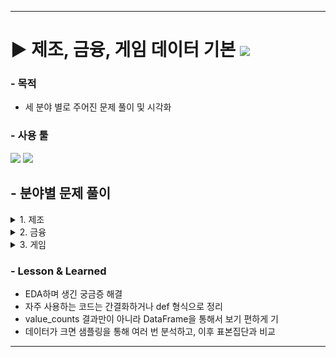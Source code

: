 ***

# ▶ 제조, 금융, 게임 데이터 기본 <img src="https://img.shields.io/badge/Personal_Project-000000"/>

### - 목적

- 세 분야 별로 주어진 문제 풀이
 및 시각화

### - 사용 툴

<img src="https://img.shields.io/badge/Python-3776AB?style=flat&logo=python&logoColor=white"/> <img src="https://img.shields.io/badge/GoogleColab-F9AB00?style=flat&logo=googlecolab&logoColor=white"/>


## - 분야별 문제 풀이
<details>
<summary>1. 제조</summary>

### - 데이터 설명
- 제조 데이터 : 1063 Rows * 11 Columns
  - 2020-03-09 16:31:29 ~ 16:32:31 1분간 없으며, 중간 데이터 누락(75개) 존재.

|Column|Description|
|------|------|
|datetime|시간|
|Accelerometer1RMS|진동 가속도1|
|Accelerometer2RMS|진동 가속도2|
|Current|전기모터 암페어(Ampere)|
|Pressure|워터 펌프 후 루프의 압력(Bar)|
|Temperature|엔진의 온도(섭씨 온도)|
|Thermocouple|순환 루프에서 유체의 온도(섭씨 온도)|
|Voltage|전기 모터의 전압(Volt)|
|RateRMS|루프 내부의 유체의 순환 유량(Liter/min)|
|anomaly|이상여부|
|changepoint|변경점 여부|

### - 문제 및 풀이

1. 전체 데이터의 개수에서 'anomaly'가 차지하는 비율은?
    - value_counts로 풀이
      - Anomaly 0 : 1 = 68.67% : 31.33%<br/>

2. 'Accelerometer1RMS','Accelerometer2RMS','Current','Pressure','Temperature','Thermocouple','Voltage','Volume Flow RateRMS'
  총 8개의 Column 대상으로 총 8개의 Trend 그래프를 시각화 하시오.
  (※ x = 'datetime', y= 각 Column)<br/>

    - Matplotlib 사용
    ```
    columns = ['Accelerometer1RMS', 'Accelerometer2RMS', 'Current', 'Pressure',
                'Temperature', 'Thermocouple', 'Voltage', 'Volume Flow RateRMS']

    fig, axes = plt.subplots(4, 2, figsize=(15, 15))

    for i, column in enumerate(columns):
        axes[i//2, i%2].plot(df['datetime'], df[column])
        axes[i//2, i%2].set_title(column)
        axes[i//2,i%2].grid()

    plt.tight_layout()
    plt.show()
    ```
    ![alt text](image.png)

3. 시각화만 Trend 그래프 위에 'anomaly'가 1인 데이터에 대해서 이상 포인트를 표시하시오.
  (※ Trend 그래프에서 이상 Point를 구별할 수 있는 방법이라면 자유롭게 표현 가능)<br/>
    -  빨간색으로 Anomaly를 위에 덧그림
       -  Volume Flow RateRMS가 값이 낮아지는 구간과 Anomaly = 1인 구간이 유사하여, 해당 변수가 원인일 수 있음<br/>
    ```
    fig, axes = plt.subplots(4, 2, figsize=(15, 15))

    for i, column in enumerate(columns):
        axes[i//2, i%2].plot(df['datetime'], df[column])
        axes[i//2, i%2].plot(df['datetime'][df['anomaly'] == 1], df[column][df['anomaly'] == 1], color= 'red')
        axes[i//2, i%2].set_title(column)
        axes[i//2, i%2].grid()

    plt.tight_layout()
    plt.show()
    ```
    ![alt text](image-1.png)

- 추가 탐색
  -   1분간 비어있는 구간 (16:31:29 ~ 16:32:31)
    → 이상(Anomaly) 시간대이며, 미기록 구간 이후 온도가 낮아지는 모습
  -   전류·전압 이상 구간 (16:35:20 ~ 16:36:30)
    → 전압 0, 전류 이상치이나 다른 변수의 값은 변화가 없으므로 측정기의 오류로 판단됨

</details>

<details>
<summary>2. 금융</summary>

### - 데이터 설명
- 금융 데이터 - 6362620 Rows * 11 Columns

|Column|Description|
|---|---|
|step|1step이 1시간인 시간 단위|
|type|온라인 거래유형|
|amount|거래 금액|
|nameOrig|거래 시작 고객|
|oldbalanceOrg|거래 전 잔액|
|newbalanceOrig|거래 후 잔액|
|nameDest|거래 수신 고객|
|oldbalanceDest|거래 전 수취인의 초기 잔액|
|newbalanceDest|거래 후 받는 사람의 새 잔액|
|isFraud|사기 거래|
|isFlaggedFraud|의심사기거래|

### - 문제 및 풀이

1. 'isFraud' Column을 활용하여, 전체 사기율(%)을 계산하시오.
    - value_counts로 풀이
      - isFraud 0 : 1 = 99.87% : 0.13% <br/> 
2. 'type'에 따른 사기율(%)을 계산하시오.
    - 5종류의 타입 중 Transfer의 비율이 높음<br/>
    ```
    type_list = ['PAYMENT', 'TRANSFER', 'CASH_OUT', 'DEBIT', 'CASH_IN']

    for i in type_list:
        fraud_rate = df[df['type'] == i]['isFraud'].value_counts(1).get(1, 0) * 100
        print(f"Type: {i}\nFraud Rate: {fraud_rate:.8f}%")
    ```

  - |Type|사기율|
    |---|---|
    |PAYMENT|0.00000000%|
    |TRANSFER|0.76879918%|
    |CASH_OUT|0.18395531%|
    |DEBIT|0.00000000%|
    |CASH_IN|0.00000000%|   


3. 사기거래와 사기거래가 아닌 거래의 amount의 분포를 비교하시오.
  (※ isFraud가 1인 데이터 1000개를 Sampling하고 isFraud가 0인 데이터를 1000개를 Sampling하여 시각화 할 것)<br/>
    - 10,000,000이 한도로 예상됨
    - 소액사기가 많으며, 한도 근처에서 횟수가 늘어남<br/>
    ```
    df0_sampled = df[df['isFraud'] == 0]['amount'].sample(1000,random_state=23)
    df1_sampled = df[df['isFraud'] == 1]['amount'].sample(1000,random_state=23)
    df_fraud_sampled = [df0_sampled,df1_sampled]

    plt.boxplot(df_fraud_sampled,vert=False,labels=['isFraud=0', 'isFraud=1'])
    plt.title('Boxplot of Amount (Sampled 1000)')
    plt.xlabel('Amount')
    plt.show()
    ```
    ![alt text](image-2.png)
    ![alt text](image-3.png)
    ![alt text](image-4.png)
<br/>
- 추가 탐색
  - 사기 의심(isFlagged)
    - 거래 Type이 모두 Transfer
    → 의심 거래의 거래 수신 고객(nameDest) 확인
    → 모두 사기꾼 명단에 포함되어 있음. 사기 의심은 사기꾼에게 금액이 송금되었기에 감지
</details>

<details>
<summary>3. 게임</summary>

### - 데이터 설명
- 게임 데이터 - 6225249 Rows * 27 Columns

|Column|Description|
|---|---|
|ID|ID|
|groupId|그룹ID|
|matchId|경기ID|
|assists|서포트횟수|
|boosts|부스트 아이템 사용횟수|
|damageDealt|총 입힌 데미지|
|DBNOs|적을 기절시킨 횟수|
|headshotKills|헤드샷킬수|
|heals	heal|아이템 사용횟수|
|killPlace|적을제압한위치|
|killPoints|적제압포인트|
|kills|적 제압횟수|
|killStreaks|가장 많이 적 제압횟수|
|longestKill|멀리서 적 제압횟수|
|maxPlace|최악의배치넘버|
|numGroups|그룹넘버|
|revives|부활횟수|
|rideDistance|이동수단 타고 이동거리|
|roadKills|이동수단으로 적 제압횟수|
|swimDistance|수영한거리|
|teamKills|같은팀 제압횟수|
|vehicleDestroys|자동차 파괴횟수|
|walkDistance|도보이동거리|
|weaponsAcquired|무기 획득횟수
|winPoints|승점|
|winPlacePerc|승률|

### - 문제 및 풀이

>다음 가설들을 데이터 분석을 통해 검증하시오.
>[가설] Without moving & WeaponsAcquired - analyze : 이동 없이 무기를 획득한 버그 유저가 존재할까?
<br/>

1. _totalDistance가 하위 10%인 Data set을 만드시오.
  (※ '_totalDistance' = 'rideDistance' + 'walkDistance' + 'swimDistance')
  - df['_totalDistance'].quantile(0.1) = 39.93
    ```
    df['_totalDistance'] = df['rideDistance']+df['walkDistance']+df['swimDistance']
    df_shortDistance = df[df['_totalDistance'] <= df['_totalDistance'].quantile(0.1)]
    df_shortDistance['_totalDistance'].describe()
    ```
<br/>

2. 1번에서 만든 Data set에서 weaponsAcquired가 상위 1%인 버그의심 유저 수를 출력하시오.
- 15300명 검출
    ```
    df_shortDistance_weaponAcquied = df_shortDistance[df_shortDistance['weaponsAcquired']
                                    >= df_shortDistance['weaponsAcquired'].quantile(0.99)]
    df_shortDistance_weaponAcquied['Id'].nunique()
    ```
<br/>

-추가 탐색
    - killplace가 적을 제압한 위치가 아니라 생각되어 구글링해보니 킬 등수로 판단됨
        >https://www.kaggle.com/competitions/pubg-finish-placement-prediction/data
    - 의심 인원들 중, 무기 획득 4개 이상인 인원들만 추출해서 확인
    → killplace, maxplace가 전체적으로 높아지는 모습
    → 실력자가 좋은 위치를 선정했는지, 벌그를 악용하여 초반에 킬을 많이 했는지, 실력자가 버그를 악용했는지 구분이 불가함
    → 버그 악용이 한 장소에서만 가능하다면, 이동거리에 비해 아이템 수가 많고 상대적으로 적을 적게 만나니 킬이 적을 것이라고 예상됨.
    → 거리 별 획득 무기 개수 / 킬 별 획득 무기 개수 컬럼 추가
    ![alt text](image-5.png)
    → 두 변수 모두 0.25e7 이상인 버그 악용 예상 유저 405명 확인
    ![alt text](image-6.png)


### - 결론

- 현재 데이터를 통한 버그 악용하여 필요한 아이템 파밍 후 이동 또는 버그 악용 위해 이동 후 악용 여부 판단이 불가능하며 의심만 가능
- 405명이 최종 의심되며, 추가적인 로그데이터를 통해 버그 사용 및 악용 여부 확인이 적합해보임

</details>

### - Lesson & Learned
- EDA하며 생긴 궁금증 해결
- 자주 사용하는 코드는 간결화하거나 def 형식으로 정리
- value_counts 결과만이 아니라 DataFrame을 통해서 보기 편하게 기
- 데이터가 크면 샘플링을 통해 여러 번 분석하고, 이후 표본집단과 비교



***